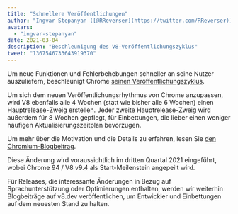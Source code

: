 ```yaml
---
title: "Schnellere Veröffentlichungen"
author: "Ingvar Stepanyan ([@RReverser](https://twitter.com/RReverser))"
avatars:
  - "ingvar-stepanyan"
date: 2021-03-04
description: "Beschleunigung des V8-Veröffentlichungszyklus"
tweet: "1367546733643919370"
---
```

Um neue Funktionen und Fehlerbehebungen schneller an seine Nutzer auszuliefern, beschleunigt Chrome [seinen Veröffentlichungszyklus](https://developer.chrome.com/blog/faster-release-cycle/).

Um sich dem neuen Veröffentlichungsrhythmus von Chrome anzupassen, wird V8 ebenfalls alle 4 Wochen (statt wie bisher alle 6 Wochen) einen Hauptrelease-Zweig erstellen. Jeder zweite Hauptrelease-Zweig wird außerdem für 8 Wochen gepflegt, für Einbettungen, die lieber einen weniger häufigen Aktualisierungszeitplan bevorzugen.

<!--truncate-->
Um mehr über die Motivation und die Details zu erfahren, lesen Sie [den Chromium-Blogbeitrag](https://blog.chromium.org/2021/03/speeding-up-release-cycle.html).

Diese Änderung wird voraussichtlich im dritten Quartal 2021 eingeführt, wobei Chrome 94 / V8 v9.4 als Start-Meilenstein angepeilt wird.

Für Releases, die interessante Änderungen in Bezug auf Sprachunterstützung oder Optimierungen enthalten, werden wir weiterhin Blogbeiträge auf v8.dev veröffentlichen, um Entwickler und Einbettungen auf dem neuesten Stand zu halten.

